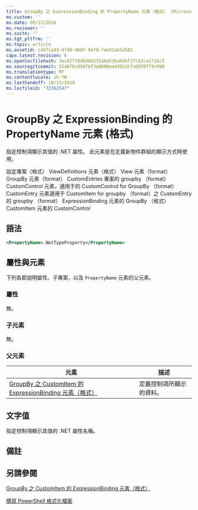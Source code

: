 ```yaml
---
title: GroupBy 之 ExpressionBinding 的 PropertyName 元素（格式） |Microsoft Docs
ms.custom: ''
ms.date: 09/13/2016
ms.reviewer: ''
ms.suite: ''
ms.tgt_pltfrm: ''
ms.topic: article
ms.assetid: c4d7cad3-4740-468f-9ef8-fae51ab1d581
caps.latest.revision: 6
ms.openlocfilehash: 3ec82778d840b235a0a536a6def37c62ce171bc5
ms.sourcegitcommit: 52a67bcd9d7bf3e8600ea4302d1fa8970ff9c998
ms.translationtype: MT
ms.contentlocale: zh-TW
ms.lasthandoff: 10/15/2019
ms.locfileid: "72362547"
---
```

# <a name="propertyname-element-for-expressionbinding-for-groupby-format"></a>GroupBy 之 ExpressionBinding 的 PropertyName 元素 (格式)

指定控制項顯示其值的 .NET 屬性。 此元素是在定義新物件群組的顯示方式時使用。

設定專案（格式） ViewDefinitions 元素（格式） View 元素（format） GroupBy 元素（format） CustomEntries 專案的 groupby （format） CustomControl 元素，適用于的 CustomControl for GroupBy （format） CustomEntry 元素適用于 CustomItem for groupby （format）之 CustomEntry 的 groupby （format） ExpressionBinding 元素的 GroupBy （格式） CustomItem 元素的 CustomControl

## <a name="syntax"></a>語法

```xml
<PropertyName>.NetTypeProperty</PropertyName>
```

## <a name="attributes-and-elements"></a>屬性與元素

下列各節說明屬性、子專案，以及 `PropertyName` 元素的父元素。

### <a name="attributes"></a>屬性

無。

### <a name="child-elements"></a>子元素

無。

### <a name="parent-elements"></a>父元素

|元素|描述|
|-------------|-----------------|
|[GroupBy 之 CustomItem 的 ExpressionBinding 元素（格式）](./expressionbinding-element-for-customitem-for-groupby-format.md)|定義控制項所顯示的資料。|

## <a name="text-value"></a>文字值

指定控制項顯示其值的 .NET 屬性名稱。

## <a name="remarks"></a>備註

## <a name="see-also"></a>另請參閱

[GroupBy 之 CustomItem 的 ExpressionBinding 元素（格式）](./expressionbinding-element-for-customitem-for-groupby-format.md)

[撰寫 PowerShell 格式化檔案](./writing-a-powershell-formatting-file.md)

